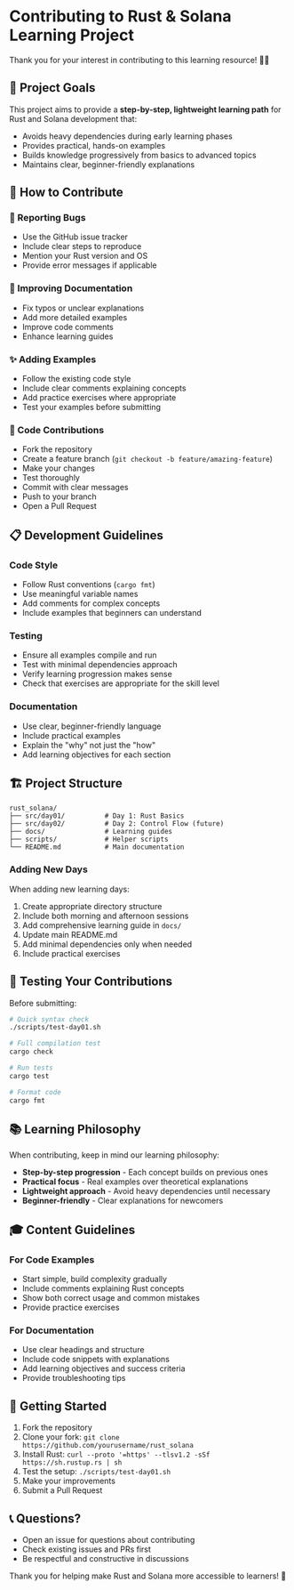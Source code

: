 # Contributing to Rust & Solana Learning Project

Thank you for your interest in contributing to this learning resource! 🦀🚀

## 🎯 Project Goals

This project aims to provide a **step-by-step, lightweight learning path** for Rust and Solana development that:
- Avoids heavy dependencies during early learning phases
- Provides practical, hands-on examples
- Builds knowledge progressively from basics to advanced topics
- Maintains clear, beginner-friendly explanations

## 🤝 How to Contribute

### 🐛 Reporting Bugs
- Use the GitHub issue tracker
- Include clear steps to reproduce
- Mention your Rust version and OS
- Provide error messages if applicable

### 📝 Improving Documentation
- Fix typos or unclear explanations
- Add more detailed examples
- Improve code comments
- Enhance learning guides

### ✨ Adding Examples
- Follow the existing code style
- Include clear comments explaining concepts
- Add practice exercises where appropriate
- Test your examples before submitting

### 🔧 Code Contributions
- Fork the repository
- Create a feature branch (`git checkout -b feature/amazing-feature`)
- Make your changes
- Test thoroughly
- Commit with clear messages
- Push to your branch
- Open a Pull Request

## 📋 Development Guidelines

### Code Style
- Follow Rust conventions (`cargo fmt`)
- Use meaningful variable names
- Add comments for complex concepts
- Include examples that beginners can understand

### Testing
- Ensure all examples compile and run
- Test with minimal dependencies approach
- Verify learning progression makes sense
- Check that exercises are appropriate for the skill level

### Documentation
- Use clear, beginner-friendly language
- Include practical examples
- Explain the "why" not just the "how"
- Add learning objectives for each section

## 🏗️ Project Structure

```
rust_solana/
├── src/day01/          # Day 1: Rust Basics
├── src/day02/          # Day 2: Control Flow (future)
├── docs/               # Learning guides
├── scripts/            # Helper scripts
└── README.md           # Main documentation
```

### Adding New Days
When adding new learning days:
1. Create appropriate directory structure
2. Include both morning and afternoon sessions
3. Add comprehensive learning guide in `docs/`
4. Update main README.md
5. Add minimal dependencies only when needed
6. Include practical exercises

## 🧪 Testing Your Contributions

Before submitting:
```bash
# Quick syntax check
./scripts/test-day01.sh

# Full compilation test
cargo check

# Run tests
cargo test

# Format code
cargo fmt
```

## 📚 Learning Philosophy

When contributing, keep in mind our learning philosophy:
- **Step-by-step progression** - Each concept builds on previous ones
- **Practical focus** - Real examples over theoretical explanations
- **Lightweight approach** - Avoid heavy dependencies until necessary
- **Beginner-friendly** - Clear explanations for newcomers

## 🎓 Content Guidelines

### For Code Examples
- Start simple, build complexity gradually
- Include comments explaining Rust concepts
- Show both correct usage and common mistakes
- Provide practice exercises

### For Documentation
- Use clear headings and structure
- Include code snippets with explanations
- Add learning objectives and success criteria
- Provide troubleshooting tips

## 🚀 Getting Started

1. Fork the repository
2. Clone your fork: `git clone https://github.com/yourusername/rust_solana`
3. Install Rust: `curl --proto '=https' --tlsv1.2 -sSf https://sh.rustup.rs | sh`
4. Test the setup: `./scripts/test-day01.sh`
5. Make your improvements
6. Submit a Pull Request

## 📞 Questions?

- Open an issue for questions about contributing
- Check existing issues and PRs first
- Be respectful and constructive in discussions

Thank you for helping make Rust and Solana more accessible to learners! 🙏
